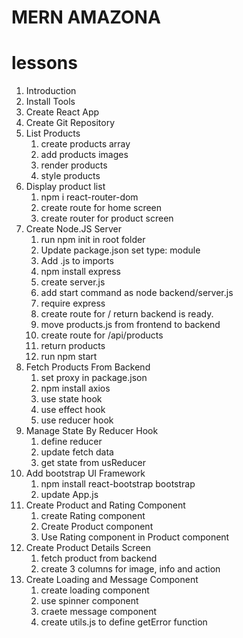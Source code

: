 # MERN AMAZONA

# lessons

1. Introduction
2. Install Tools
3. Create React App
4. Create Git Repository
5. List Products
   1. create products array
   2. add products images
   3. render products
   4. style products
6. Display product list
   1. npm i react-router-dom
   2. create route for home screen
   3. create router for product screen
7. Create Node.JS Server
   1. run npm init in root folder
   2. Update package.json set type: module
   3. Add .js to imports
   4. npm install express
   5. create server.js
   6. add start command as node backend/server.js
   7. require express
   8. create route for / return backend is ready.
   9. move products.js from frontend to backend
   10.   create route for /api/products
   11.   return products
   12.   run npm start
8. Fetch Products From Backend
   1. set proxy in package.json
   2. npm install axios
   3. use state hook
   4. use effect hook
   5. use reducer hook
9. Manage State By Reducer Hook
   1. define reducer
   2. update fetch data
   3. get state from usReducer
10.   Add bootstrap UI Framework
      1. npm install react-bootstrap bootstrap
      2. update App.js
11.   Create Product and Rating Component
      1. create Rating component
      2. Create Product component
      3. Use Rating component in Product component
12.   Create Product Details Screen
      1. fetch product from backend
      2. create 3 columns for image, info and action
13.   Create Loading and Message Component
      1. create loading component
      2. use spinner component
      3. craete message component
      4. create utils.js to define getError function
